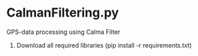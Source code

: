 # CalmanFiltering.py
GPS-data processing using Calma Filter

1. Download all required libraries (pip install -r requirements.txt)


